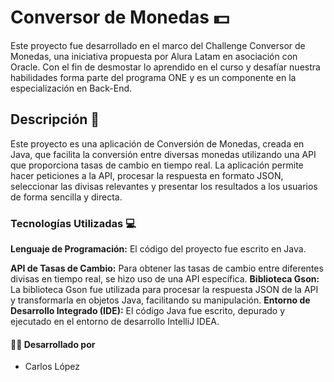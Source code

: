 # Conversor de Monedas 💵

Este proyecto fue desarrollado en el marco del Challenge Conversor de Monedas, una iniciativa propuesta por Alura Latam en asociación con Oracle. Con el fin de desmostar lo aprendido en el curso y desafíar nuestra habilidades forma parte del programa ONE y es un componente en la especialización en Back-End.

## Descripción 📝

Este proyecto es una aplicación de Conversión de Monedas, creada en Java, que facilita la conversión entre diversas monedas utilizando una API que proporciona tasas de cambio en tiempo real. La aplicación permite hacer peticiones a la API, procesar la respuesta en formato JSON, seleccionar las divisas relevantes y presentar los resultados a los usuarios de forma sencilla y directa.

### Tecnologías Utilizadas 💻

**Lenguaje de Programación:** El código del proyecto fue escrito en Java. 

**API de Tasas de Cambio:** Para obtener las tasas de cambio entre diferentes divisas en tiempo real, se hizo uso de una API específica. 
**Biblioteca Gson:** La biblioteca Gson fue utilizada para procesar la respuesta JSON de la API y transformarla en objetos Java, facilitando su manipulación. 
**Entorno de Desarrollo Integrado (IDE):** El código Java fue escrito, depurado y ejecutado en el entorno de desarrollo IntelliJ IDEA.

#### 👨‍💻 Desarrollado por

+ Carlos López 

